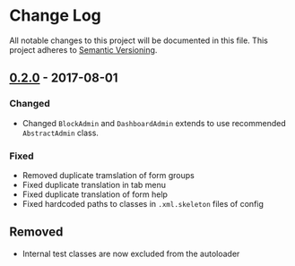 # Change Log
All notable changes to this project will be documented in this file.
This project adheres to [Semantic Versioning](http://semver.org/).

## [0.2.0](https://github.com/sonata-project/SonataMediaBundle/compare/0.1.0...0.2.0) - 2017-08-01
### Changed
- Changed `BlockAdmin` and `DashboardAdmin` extends to use recommended `AbstractAdmin` class.

### Fixed
- Removed duplicate tramslation of form groups
- Fixed duplicate translation in tab menu
- Fixed duplicate translation of form help
- Fixed hardcoded paths to classes in `.xml.skeleton` files of config

## Removed
- Internal test classes are now excluded from the autoloader

